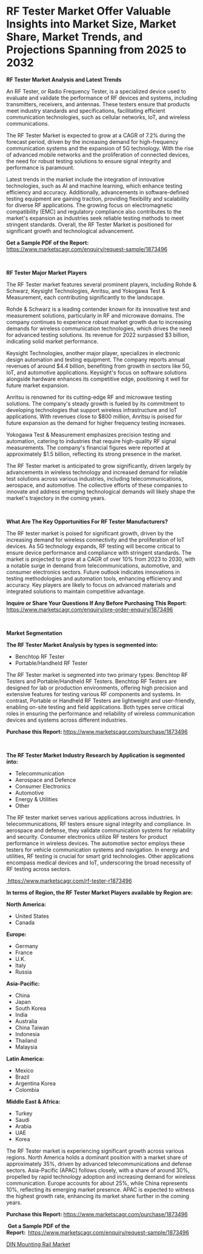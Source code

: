 <p><h1>RF Tester Market Offer Valuable Insights into Market Size, Market Share, Market Trends, and Projections Spanning from 2025 to 2032</h1></p><p><strong>RF Tester Market Analysis and Latest Trends</strong></p>
<p><p>An RF Tester, or Radio Frequency Tester, is a specialized device used to evaluate and validate the performance of RF devices and systems, including transmitters, receivers, and antennas. These testers ensure that products meet industry standards and specifications, facilitating efficient communication technologies, such as cellular networks, IoT, and wireless communications.</p><p>The RF Tester Market is expected to grow at a CAGR of 7.2% during the forecast period, driven by the increasing demand for high-frequency communication systems and the expansion of 5G technology. With the rise of advanced mobile networks and the proliferation of connected devices, the need for robust testing solutions to ensure signal integrity and performance is paramount.</p><p>Latest trends in the market include the integration of innovative technologies, such as AI and machine learning, which enhance testing efficiency and accuracy. Additionally, advancements in software-defined testing equipment are gaining traction, providing flexibility and scalability for diverse RF applications. The growing focus on electromagnetic compatibility (EMC) and regulatory compliance also contributes to the market's expansion as industries seek reliable testing methods to meet stringent standards. Overall, the RF Tester Market is positioned for significant growth and technological advancement.</p></p>
<p><strong>Get a Sample PDF of the Report:&nbsp;</strong> <a href="https://www.marketscagr.com/enquiry/request-sample/1873496?utm_campaign=2241&utm_medium=2&utm_source=Github&utm_content=ia&utm_term=16022025&utm_id=rf-tester">https://www.marketscagr.com/enquiry/request-sample/1873496</a></p>
<p>&nbsp;</p>
<p><strong>RF Tester Major Market Players</strong></p>
<p><p>The RF Tester market features several prominent players, including Rohde & Schwarz, Keysight Technologies, Anritsu, and Yokogawa Test & Measurement, each contributing significantly to the landscape.</p><p>Rohde & Schwarz is a leading contender known for its innovative test and measurement solutions, particularly in RF and microwave domains. The company continues to experience robust market growth due to increasing demands for wireless communication technologies, which drives the need for advanced testing solutions. Its revenue for 2022 surpassed $3 billion, indicating solid market performance.</p><p>Keysight Technologies, another major player, specializes in electronic design automation and testing equipment. The company reports annual revenues of around $4.4 billion, benefiting from growth in sectors like 5G, IoT, and automotive applications. Keysight's focus on software solutions alongside hardware enhances its competitive edge, positioning it well for future market expansion.</p><p>Anritsu is renowned for its cutting-edge RF and microwave testing solutions. The company's steady growth is fueled by its commitment to developing technologies that support wireless infrastructure and IoT applications. With revenues close to $800 million, Anritsu is poised for future expansion as the demand for higher frequency testing increases.</p><p>Yokogawa Test & Measurement emphasizes precision testing and automation, catering to industries that require high-quality RF signal measurements. The company's financial figures were reported at approximately $1.5 billion, reflecting its strong presence in the market.</p><p>The RF Tester market is anticipated to grow significantly, driven largely by advancements in wireless technology and increased demand for reliable test solutions across various industries, including telecommunications, aerospace, and automotive. The collective efforts of these companies to innovate and address emerging technological demands will likely shape the market's trajectory in the coming years.</p></p>
<p>&nbsp;</p>
<p><strong>What Are The Key Opportunities For RF Tester Manufacturers?</strong></p>
<p><p>The RF tester market is poised for significant growth, driven by the increasing demand for wireless connectivity and the proliferation of IoT devices. As 5G technology expands, RF testing will become critical to ensure device performance and compliance with stringent standards. The market is projected to grow at a CAGR of over 10% from 2023 to 2030, with a notable surge in demand from telecommunications, automotive, and consumer electronics sectors. Future outlook indicates innovations in testing methodologies and automation tools, enhancing efficiency and accuracy. Key players are likely to focus on advanced materials and integrated solutions to maintain competitive advantage.</p></p>
<p><strong>Inquire or Share Your Questions If Any Before Purchasing This Report:</strong> <a href="https://www.marketscagr.com/enquiry/pre-order-enquiry/1873496?utm_campaign=2241&utm_medium=2&utm_source=Github&utm_content=ia&utm_term=16022025&utm_id=rf-tester">https://www.marketscagr.com/enquiry/pre-order-enquiry/1873496</a></p>
<p>&nbsp;</p>
<p><strong>Market Segmentation</strong></p>
<p><strong>The RF Tester Market Analysis by types is segmented into:</strong></p>
<p><ul><li>Benchtop RF Tester</li><li>Portable/Handheld RF Tester</li></ul></p>
<p><p>The RF Tester market is segmented into two primary types: Benchtop RF Testers and Portable/Handheld RF Testers. Benchtop RF Testers are designed for lab or production environments, offering high precision and extensive features for testing various RF components and systems. In contrast, Portable or Handheld RF Testers are lightweight and user-friendly, enabling on-site testing and field applications. Both types serve critical roles in ensuring the performance and reliability of wireless communication devices and systems across different industries.</p></p>
<p><strong>Purchase this Report:&nbsp;</strong><a href="https://www.marketscagr.com/purchase/1873496?utm_campaign=2241&utm_medium=2&utm_source=Github&utm_content=ia&utm_term=16022025&utm_id=rf-tester">https://www.marketscagr.com/purchase/1873496</a></p>
<p>&nbsp;</p>
<p><strong>The RF Tester Market Industry Research by Application is segmented into:</strong></p>
<p><ul><li>Telecommunication</li><li>Aerospace and Defence</li><li>Consumer Electronics</li><li>Automotive</li><li>Energy & Utilities</li><li>Other</li></ul></p>
<p><p>The RF tester market serves various applications across industries. In telecommunications, RF testers ensure signal integrity and compliance. In aerospace and defense, they validate communication systems for reliability and security. Consumer electronics utilize RF testers for product performance in wireless devices. The automotive sector employs these testers for vehicle communication systems and navigation. In energy and utilities, RF testing is crucial for smart grid technologies. Other applications encompass medical devices and IoT, underscoring the broad necessity of RF testing across sectors.</p></p>
<p><a href="https://www.marketscagr.com/rf-tester-r1873496?utm_campaign=2241&utm_medium=2&utm_source=Github&utm_content=ia&utm_term=16022025&utm_id=rf-tester">&nbsp;https://www.marketscagr.com/rf-tester-r1873496</a></p>
<p><strong>In terms of Region, the RF Tester Market Players available by Region are:</strong></p>
<p>
    <p> <strong> North America: </strong>
        <ul>
            <li>United States</li>
            <li>Canada</li>
        </ul>
        </p> 
    <p> <strong> Europe: </strong>
        <ul>
            <li>Germany</li>
            <li>France</li>
            <li>U.K.</li>
            <li>Italy</li>
            <li>Russia</li>
        </ul>
        </p> 
    <p> <strong> Asia-Pacific: </strong>
        <ul>
            <li>China</li>
            <li>Japan</li>
            <li>South Korea</li>
            <li>India</li>
            <li>Australia</li>
            <li>China Taiwan</li>
            <li>Indonesia</li>
            <li>Thailand</li>
            <li>Malaysia</li>
        </ul>
        </p> 
    <p> <strong> Latin America: </strong>
        <ul>
            <li>Mexico</li>
            <li>Brazil</li>
            <li>Argentina Korea</li>
            <li>Colombia</li>
        </ul>
        </p> 
    <p> <strong> Middle East & Africa: </strong>
        <ul>
            <li>Turkey</li>
            <li>Saudi</li>
            <li>Arabia</li>
            <li>UAE</li>
            <li>Korea</li>
        </ul>
    </p>
    </p>
<p><p>The RF Tester market is experiencing significant growth across various regions. North America holds a dominant position with a market share of approximately 35%, driven by advanced telecommunications and defense sectors. Asia-Pacific (APAC) follows closely, with a share of around 30%, propelled by rapid technology adoption and increasing demand for wireless communication. Europe accounts for about 25%, while China represents 10%, reflecting its emerging market presence. APAC is expected to witness the highest growth rate, enhancing its market share further in the coming years.</p></p>
<p><strong>Purchase this Report: </strong><a href="https://www.marketscagr.com/purchase/1873496?utm_campaign=2241&utm_medium=2&utm_source=Github&utm_content=ia&utm_term=16022025&utm_id=rf-tester">https://www.marketscagr.com/purchase/1873496</a></p>
<p>&nbsp;<strong>Get a Sample PDF of the Report:&nbsp;&nbsp;</strong><a href="https://www.marketscagr.com/enquiry/request-sample/1873496?utm_campaign=2241&utm_medium=2&utm_source=Github&utm_content=ia&utm_term=16022025&utm_id=rf-tester">https://www.marketscagr.com/enquiry/request-sample/1873496</a></p>
<p><strong></strong></p>
<p><p><a href="https://github.com/princessbartram3/Market-Research-Report-List-1/blob/main/din-mounting-rail-market.md?utm_campaign=2241&utm_medium=2&utm_source=Github&utm_content=ia&utm_term=16022025&utm_id=rf-tester">DIN Mounting Rail Market</a></p></p>